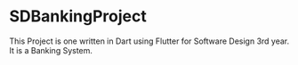 # SDBankingProject
This Project is one written in Dart using Flutter for Software Design 3rd year. It is a Banking System. 
